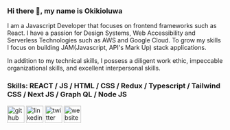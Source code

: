 
### Hi there 👋, my name is Okikioluwa

I am a Javascript Developer that focuses on frontend frameworks such as React. I have a passion for Design Systems, Web Accessibility and Serverless Technologies such as AWS and Google Cloud. To grow my skills I focus on building JAM(Javascript, API's Mark Up) stack applications.

In addition to my technical skills, I possess a diligent work ethic, impeccable organizational skills, and excellent interpersonal skills.

### Skills:  REACT / JS / HTML / CSS / Redux / Typescript / Tailwind CSS / Next JS / Graph QL / Node JS

[<img src='https://cdn.jsdelivr.net/npm/simple-icons@3.0.1/icons/github.svg' alt='github' height='40'>](https://github.com/okiki123)  [<img src='https://cdn.jsdelivr.net/npm/simple-icons@3.0.1/icons/linkedin.svg' alt='linkedin' height='40'>](https://www.linkedin.com/in/https://www.linkedin.com/in/malomo-okikioluwa-5bb771169//)  [<img src='https://cdn.jsdelivr.net/npm/simple-icons@3.0.1/icons/twitter.svg' alt='twitter' height='40'>](https://twitter.com/@okiki_malomo)  [<img src='https://cdn.jsdelivr.net/npm/simple-icons@3.0.1/icons/icloud.svg' alt='website' height='40'>](https://okikidev.netlify.app/)  



